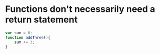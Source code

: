 # Functions don't necessarily need a return statement 

```js
var sum = 0;
function addThree(){
    sum += 3;
}